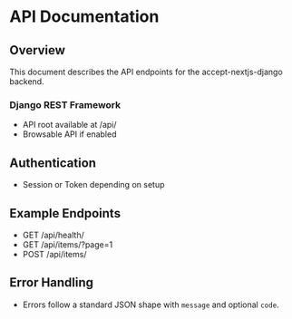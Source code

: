 # API Documentation

## Overview
This document describes the API endpoints for the accept-nextjs-django backend.

### Django REST Framework
- API root available at /api/
- Browsable API if enabled

## Authentication
- Session or Token depending on setup

## Example Endpoints
- GET /api/health/
- GET /api/items/?page=1
- POST /api/items/

## Error Handling
- Errors follow a standard JSON shape with `message` and optional `code`.